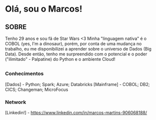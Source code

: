# Olá, sou o Marcos! 

## SOBRE
Tenho 29 anos e sou fã de Star Wars <3
Minha "linguagem nativa" é o COBOL (yes, I'm a dinosaur), porém, por conta de uma mudança no trabalho, eu me disponibilizei a aprender sobre o universo de Dados (Big Data). Desde então, tenho me surpreendido com o potencial e o poder ("ilimitado" - Palpatine) do Python e o ambiente Cloud!
##

### Conhecimentos
[Dados] - Python; Spark; Azure; Databricks
[Mainframe] - COBOL; DB2; CICS; Changeman; MicroFocus

### Network
[Linkedin!] - https://www.linkedin.com/in/marcos-martins-906068188/
